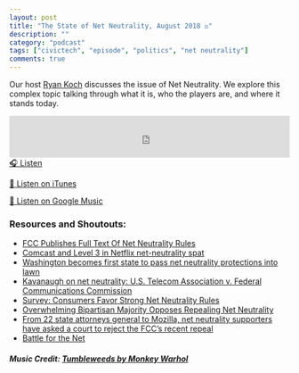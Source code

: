```yaml
---
layout: post
title: "The State of Net Neutrality, August 2018 ⚖️"
description: ""
category: "podcast"
tags: ["civictech", "episode", "politics", "net neutrality"]
comments: true
---
```

Our host [Ryan Koch](https://twitter.com/ryan_koch) discusses the issue of Net Neutrality. We explore this complex topic talking through what it is, who the players are, and where it stands today.

<iframe width="100%" height="75" scrolling="no" frameborder="no" allow="autoplay" src="https://w.soundcloud.com/player/?url=https%3A//api.soundcloud.com/tracks/488887320&color=%23ff5500&auto_play=false&hide_related=false&show_comments=true&show_user=true&show_reposts=false&show_teaser=true&visual=true"></iframe>
<a href="https://soundcloud.com/user-227289754/the-state-of-net-neutrality-august-2018" target="_blank">🎧 Listen</a>

[📱 Listen on iTunes](https://itunes.apple.com/us/podcast/civic-tech-chat/id1350640468?mt=2)

[📱 Listen on Google Music](https://play.google.com/music/listen?u=0#/ps/I2inksjzzzmbxhg5wbojr624doa)

### Resources and Shoutouts:
- [FCC Publishes Full Text Of Net Neutrality Rules](https://www.npr.org/sections/thetwo-way/2015/03/12/392544534/fcc-publishes-full-text-of-net-neutrality-rules)
- [Comcast and Level 3 in Netflix net-neutrality spat](https://www.computerworld.com/article/2469776/web-apps/comcast-and-level-3-in-netflix-net-neutrality-spat.html)
- [Washington becomes first state to pass net neutrality protections into lawn](https://www.governor.wa.gov/news-media/washington-becomes-first-state-pass-net-neutrality-protections-law)
- [Kavanaugh on net neutrality: U.S. Telecom Association v. Federal Communications Commission](http://www.scotusblog.com/2018/07/kavanaugh-on-net-neutrality-u-s-telecom-association-v-federal-communications-commission/)
- [Survey: Consumers Favor Strong Net Neutrality Rules](https://www.consumerreports.org/net-neutrality/most-consumers-still-want-strong-net-neutrality-rules/?loginMethod=auto)
- [Overwhelming Bipartisan Majority Opposes Repealing Net Neutrality](http://www.publicconsultation.org/united-states/overwhelming-bipartisan-majority-opposes-repealing-net-neutrality/)
- [From 22 state attorneys general to Mozilla, net neutrality supporters have asked a court to reject the FCC’s recent repeal](https://www.recode.net/2018/1/16/16898738/state-attorneys-general-mozilla-net-neutrality-lawsuit)
- [Battle for the Net](https://battleforthenet.com)

##### Music Credit: [Tumbleweeds by Monkey Warhol](http://freemusicarchive.org/music/Monkey_Warhol/Lonely_Hearts_Challenge/Monkey_Warhol_-_Tumbleweeds)
